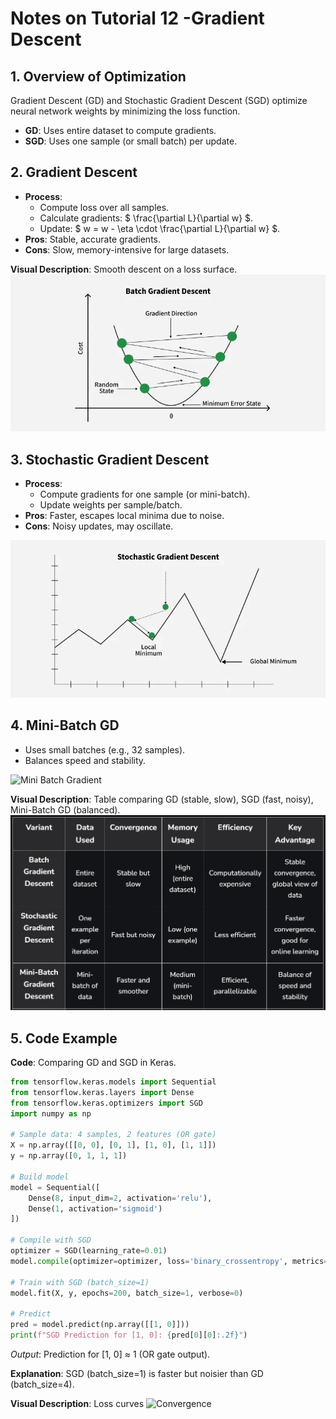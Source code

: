 # Notes on Tutorial 12 -Gradient Descent

## 1. Overview of Optimization
Gradient Descent (GD) and Stochastic Gradient Descent (SGD) optimize neural network weights by minimizing the loss function.

- **GD**: Uses entire dataset to compute gradients.
- **SGD**: Uses one sample (or small batch) per update.



## 2. Gradient Descent
- **Process**:
  - Compute loss over all samples.
  - Calculate gradients: $   \frac{\partial L}{\partial w}   $.
  - Update: $ w = w - \eta \cdot \frac{\partial L}{\partial w} $.
- **Pros**: Stable, accurate gradients.
- **Cons**: Slow, memory-intensive for large datasets.

**Visual Description**: Smooth descent on a loss surface.
![Batch Gradient Decent](src\Batch_Gradient_Descent.webp)

## 3. Stochastic Gradient Descent
- **Process**:
  - Compute gradients for one sample (or mini-batch).
  - Update weights per sample/batch.
- **Pros**: Faster, escapes local minima due to noise.
- **Cons**: Noisy updates, may oscillate.

![SGD](src\Stochastic_Gradient_Descent.webp)


## 4. Mini-Batch GD
- Uses small batches (e.g., 32 samples).
- Balances speed and stability.

![Mini Batch Gradient](src\Mini_Batch_Gradient_Descent.webp)

**Visual Description**: Table comparing GD (stable, slow), SGD (fast, noisy), Mini-Batch GD (balanced).
![Comparision Tabel](src\comparision_of_GDs.png)

## 5. Code Example
**Code**: Comparing GD and SGD in Keras.
```python
from tensorflow.keras.models import Sequential
from tensorflow.keras.layers import Dense
from tensorflow.keras.optimizers import SGD
import numpy as np

# Sample data: 4 samples, 2 features (OR gate)
X = np.array([[0, 0], [0, 1], [1, 0], [1, 1]])
y = np.array([0, 1, 1, 1])

# Build model
model = Sequential([
    Dense(8, input_dim=2, activation='relu'),
    Dense(1, activation='sigmoid')
])

# Compile with SGD
optimizer = SGD(learning_rate=0.01)
model.compile(optimizer=optimizer, loss='binary_crossentropy', metrics=['accuracy'])

# Train with SGD (batch_size=1)
model.fit(X, y, epochs=200, batch_size=1, verbose=0)

# Predict
pred = model.predict(np.array([[1, 0]]))
print(f"SGD Prediction for [1, 0]: {pred[0][0]:.2f}")
```
*Output*: Prediction for [1, 0] ≈ 1 (OR gate output).

**Explanation**: SGD (batch_size=1) is faster but noisier than GD (batch_size=4).

**Visual Description**: Loss curves
![Convergence](src\convergence.png)

